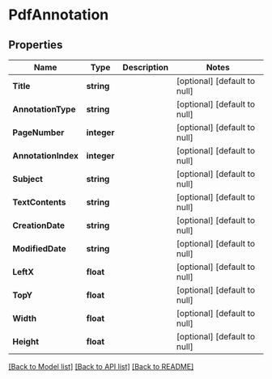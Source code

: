 # PdfAnnotation

## Properties
Name | Type | Description | Notes
------------ | ------------- | ------------- | -------------
**Title** | **string** |  | [optional] [default to null]
**AnnotationType** | **string** |  | [optional] [default to null]
**PageNumber** | **integer** |  | [optional] [default to null]
**AnnotationIndex** | **integer** |  | [optional] [default to null]
**Subject** | **string** |  | [optional] [default to null]
**TextContents** | **string** |  | [optional] [default to null]
**CreationDate** | **string** |  | [optional] [default to null]
**ModifiedDate** | **string** |  | [optional] [default to null]
**LeftX** | **float** |  | [optional] [default to null]
**TopY** | **float** |  | [optional] [default to null]
**Width** | **float** |  | [optional] [default to null]
**Height** | **float** |  | [optional] [default to null]

[[Back to Model list]](../README.md#documentation-for-models) [[Back to API list]](../README.md#documentation-for-api-endpoints) [[Back to README]](../README.md)


